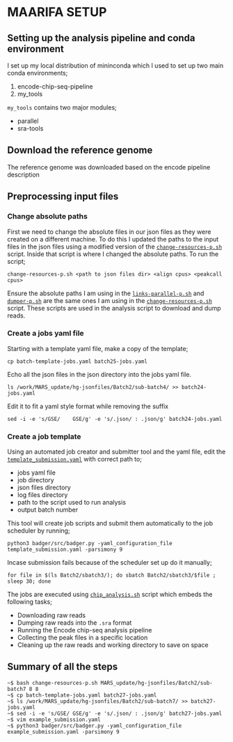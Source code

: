 # MAARIFA SETUP

## Setting up the analysis pipeline and conda environment
I set up my local  distribution of mininconda which I used to set up two main conda environments;
  1. encode-chip-seq-pipeline
  2. my_tools
  
`my_tools` contains two major modules;
   - parallel
   - sra-tools

## Download the reference genome

The reference genome was downloaded based on the encode pipeline description

## Preprocessing input files

### Change absolute paths
First we need to change the absolute files in our json files as they were created on a different machine. 
To do this I updated the paths to the input files in the json files using a modified version of the [`change-resources-p.sh`](./change-resources-p.sh) script.
Inside that script is where I changed the absolute paths. To run the script;

`change-resources-p.sh <path to json files dir> <align cpus> <peakcall cpus>`

Ensure the absolute paths I am using in the [`links-parallel-p.sh`](./links-parallel-p.sh) and [`dumper-p.sh`](./dumper-p.sh) are the same ones I am using in the [`change-resources-p.sh`](./change-resources-p.sh) script.
These scripts are used in the analysis script to download and dump reads.

### Create a jobs yaml file
Starting with a template yaml file, make a copy of the template;

`cp batch-template-jobs.yaml batch25-jobs.yaml`

Echo all the json files in the json directory into the jobs yaml file.

`ls /work/MARS_update/hg-jsonfiles/Batch2/sub-batch4/ >> batch24-jobs.yaml`

Edit it to fit a yaml style format while removing the suffix

`sed -i -e 's/GSE/    GSE/g' -e 's/.json/ : .json/g' batch24-jobs.yaml`

### Create a job template
Using an automated job creator and submitter tool and the yaml file, edit the [`template_submission.yaml`](./example_submission.yaml) with correct path to;
  - jobs yaml file
  - job directory
  - json files directory
  - log files directory 
  - path to the script used to run analysis
  - output batch number
  
 This tool will create job scripts and submit them automatically to the job scheduler by running;
 
 `python3 badger/src/badger.py -yaml_configuration_file template_submission.yaml -parsimony 9`
 
 Incase submission fails because of the scheduler set up do it manually;
 
 `for file in $(ls Batch2/sbatch3/); do sbatch Batch2/sbatch3/$file ; sleep 30; done`
 
 The jobs are executed using [`chip_analysis.sh`](./chip_analysis.sh) script which embeds the following tasks;
   - Downloading raw reads
   - Dumping raw reads into the `.sra` format
   - Running the Encode chip-seq analysis pipeline
   - Collecting the peak files in a specific location
   - Cleaning up the raw reads and working directory to save on space
   
## Summary of all the steps
```
~$ bash change-resources-p.sh MARS_update/hg-jsonfiles/Batch2/sub-batch7 8 8
~$ cp batch-template-jobs.yaml batch27-jobs.yaml
~$ ls /work/MARS_update/hg-jsonfiles/Batch2/sub-batch7/ >> batch27-jobs.yaml
~$ sed -i -e 's/GSE/ GSE/g' -e 's/.json/ : .json/g' batch27-jobs.yaml
~$ vim example_submission.yaml
~$ python3 badger/src/badger.py -yaml_configuration_file example_submission.yaml -parsimony 9
```
